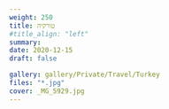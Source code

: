 ```yaml
---
weight: 250
title: טורקיה
#title_align: "left"
summary: 
date: 2020-12-15
draft: false

gallery: gallery/Private/Travel/Turkey
files: "*.jpg"
cover: _MG_5929.jpg
---
```

